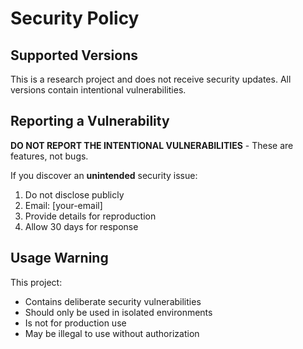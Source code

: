 # Security Policy

## Supported Versions

This is a research project and does not receive security updates. 
All versions contain intentional vulnerabilities.

## Reporting a Vulnerability

**DO NOT REPORT THE INTENTIONAL VULNERABILITIES** - These are features, not bugs.

If you discover an **unintended** security issue:

1. Do not disclose publicly
2. Email: [your-email]
3. Provide details for reproduction
4. Allow 30 days for response

## Usage Warning

This project:
- Contains deliberate security vulnerabilities
- Should only be used in isolated environments
- Is not for production use
- May be illegal to use without authorization 